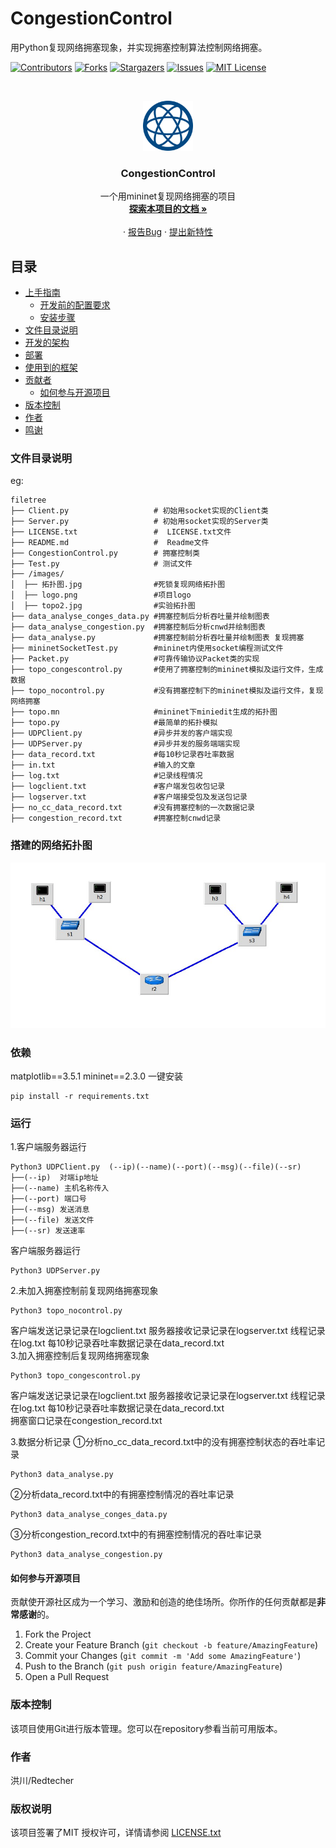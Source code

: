 

# CongestionControl

用Python复现网络拥塞现象，并实现拥塞控制算法控制网络拥塞。

<!-- PROJECT SHIELDS -->

[![Contributors][contributors-shield]][contributors-url]
[![Forks][forks-shield]][forks-url]
[![Stargazers][stars-shield]][stars-url]
[![Issues][issues-shield]][issues-url]
[![MIT License][license-shield]][license-url]

<!-- PROJECT LOGO -->
<br />

<p align="center">
  <a href="https://github.com/redtecher/CongestionControlpython/blob/main/images/logo.png">
    <img src="images/logo.png" alt="Logo" width="80" height="80">
  </a>

  <h3 align="center">CongestionControl</h3>
  <p align="center">
    一个用mininet复现网络拥塞的项目
    <br />
    <a href="https://github.com/redtecher/CongestionControlpython"><strong>探索本项目的文档 »</strong></a>
    <br />
    <br />
    ·
    <a href="https://github.com/redtecher/CongestionControlpython/issues">报告Bug</a>
    ·
    <a href="https://github.com/redtecher/CongestionControlpython/issues">提出新特性</a>
  </p>

</p>
 
## 目录

- [上手指南](#上手指南)
  - [开发前的配置要求](#开发前的配置要求)
  - [安装步骤](#安装步骤)
- [文件目录说明](#文件目录说明)
- [开发的架构](#开发的架构)
- [部署](#部署)
- [使用到的框架](#使用到的框架)
- [贡献者](#贡献者)
  - [如何参与开源项目](#如何参与开源项目)
- [版本控制](#版本控制)
- [作者](#作者)
- [鸣谢](#鸣谢)




### 文件目录说明
eg:

```
filetree 
├── Client.py                   # 初始用socket实现的Client类
├── Server.py                   # 初始用socket实现的Server类
├── LICENSE.txt                 #  LICENSE.txt文件
├── README.md                   #  Readme文件
├── CongestionControl.py        # 拥塞控制类
├── Test.py                     # 测试文件
├── /images/
│  ├── 拓扑图.jpg                #死锁复现网络拓扑图
│  ├── logo.png                 #项目logo
│  ├── topo2.jpg                #实验拓扑图
├── data_analyse_conges_data.py #拥塞控制后分析吞吐量并绘制图表
├── data_analyse_congestion.py  #拥塞控制后分析cnwd并绘制图表
├── data_analyse.py             #拥塞控制前分析吞吐量并绘制图表 复现拥塞
├── mininetSocketTest.py        #mininet内使用socket编程测试文件
├── Packet.py                   #可靠传输协议Packet类的实现
├── topo_congescontrol.py       #使用了拥塞控制的mininet模拟及运行文件，生成数据
├── topo_nocontrol.py           #没有拥塞控制下的mininet模拟及运行文件，复现网络拥塞
├── topo.mn                     #mininet下miniedit生成的拓扑图
├── topo.py                     #最简单的拓扑模拟
├── UDPClient.py                #异步并发的客户端实现
├── UDPServer.py                #异步并发的服务端端实现
├── data_record.txt             #每10秒记录吞吐率数据
├── in.txt                      #输入的文章
├── log.txt                     #记录线程情况
├── logclient.txt               #客户端发包收包记录
├── logserver.txt               #客户端接受包及发送包记录
├── no_cc_data_record.txt       #没有拥塞控制的一次数据记录
├── congestion_record.txt       #拥塞控制cnwd记录
```
### 搭建的网络拓扑图
<img src="./images/topo2.jpg">


### 依赖
matplotlib==3.5.1
mininet==2.3.0
一键安装
```
pip install -r requirements.txt
```
### 运行
1.客户端服务器运行
```
Python3 UDPClient.py  (--ip)(--name)(--port)(--msg)(--file)(--sr)
├──(--ip)  对端ip地址
├──(--name) 主机名称传入
├──(--port) 端口号
├──(--msg) 发送消息
├──(--file) 发送文件
├──(--sr) 发送速率
```
客户端服务器运行
```
Python3 UDPServer.py 
```
2.未加入拥塞控制前复现网络拥塞现象
```
Python3 topo_nocontrol.py
```
客户端发送记录记录在logclient.txt
服务器接收记录记录在logserver.txt
线程记录在log.txt
每10秒记录吞吐率数据记录在data_record.txt       
3.加入拥塞控制后复现网络拥塞现象
```
Python3 topo_congescontrol.py
```
客户端发送记录记录在logclient.txt
服务器接收记录记录在logserver.txt
线程记录在log.txt
每10秒记录吞吐率数据记录在data_record.txt  
拥塞窗口记录在congestion_record.txt 

3.数据分析记录
①分析no_cc_data_record.txt中的没有拥塞控制状态的吞吐率记录
```
Python3 data_analyse.py
```
②分析data_record.txt中的有拥塞控制情况的吞吐率记录
```
Python3 data_analyse_conges_data.py
```
③分析congestion_record.txt中的有拥塞控制情况的吞吐率记录
```
Python3 data_analyse_congestion.py
```


#### 如何参与开源项目

贡献使开源社区成为一个学习、激励和创造的绝佳场所。你所作的任何贡献都是**非常感谢**的。


1. Fork the Project
2. Create your Feature Branch (`git checkout -b feature/AmazingFeature`)
3. Commit your Changes (`git commit -m 'Add some AmazingFeature'`)
4. Push to the Branch (`git push origin feature/AmazingFeature`)
5. Open a Pull Request



### 版本控制

该项目使用Git进行版本管理。您可以在repository参看当前可用版本。

### 作者

洪川/Redtecher 

### 版权说明

该项目签署了MIT 授权许可，详情请参阅 [LICENSE.txt](https://github.com/redtecher/CongestionControlpython/blob/master/LICENSE.txt)



<!-- links -->
[your-project-path]:redtecher/CongestionControlpython
[contributors-shield]: https://img.shields.io/github/contributors/redtecher/CongestionControlpython.svg?style=flat-square
[contributors-url]: https://github.com/redtecher/CongestionControlpython/graphs/contributors
[forks-shield]: https://img.shields.io/github/forks/redtecher/CongestionControlpython.svg?style=flat-square
[forks-url]: https://github.com/redtecher/CongestionControlpython/network/members
[stars-shield]: https://img.shields.io/github/stars/redtecher/CongestionControlpython.svg?style=flat-square
[stars-url]: https://github.com/redtecher/CongestionControlpython/stargazers
[issues-shield]: https://img.shields.io/github/issues/redtecher/CongestionControlpython.svg?style=flat-square
[issues-url]: https://img.shields.io/github/issues/redtecher/CongestionControlpython.svg
[license-shield]: https://img.shields.io/github/license/redtecher/CongestionControlpython.svg?style=flat-square
[license-url]: https://github.com/redtecher/CongestionControlpython/blob/master/LICENSE.txt




